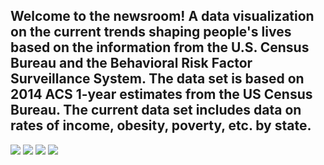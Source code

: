 ## Welcome to the newsroom! A  data visualization on the current trends shaping people's lives based on the  information from the U.S. Census Bureau and the Behavioral Risk Factor Surveillance System. The data set is based on 2014 ACS 1-year estimates from the US Census Bureau. The current data set includes data on rates of income, obesity, poverty, etc. by state.
<p float="left">
<img src = "https://github.com/BanuNathan/D3-Challenge/blob/main/assets/data/Screenshot%20(119).png">
<img src = "https://github.com/BanuNathan/D3-Challenge/blob/main/assets/data/Screenshot%20(123).png">
<img src = "https://github.com/BanuNathan/D3-Challenge/blob/main/assets/data/Screenshot%20(124).png">
<img src = "https://github.com/BanuNathan/D3-Challenge/blob/main/assets/data/Screenshot%20(122).png">
</p>
